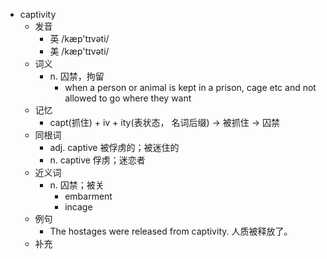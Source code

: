 - captivity
  - 发音
    - 英 /kæp'tɪvəti/
    - 美 /kæp'tɪvəti/
  - 词义
    - n. 囚禁，拘留
      - when a person or animal is kept in a prison,  cage  etc and not allowed to go where they want
  - 记忆
    - capt(抓住) + iv + ity(表状态， 名词后缀) → 被抓住 → 囚禁
  - 同根词
    - adj. captive 被俘虏的；被迷住的
    - n. captive 俘虏；迷恋者
  - 近义词
    - n. 囚禁；被关
      - embarment
      - incage
  - 例句
    - The hostages were released from captivity. 人质被释放了。
  - 补充